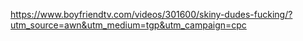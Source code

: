 https://www.boyfriendtv.com/videos/301600/skiny-dudes-fucking/?utm_source=awn&utm_medium=tgp&utm_campaign=cpc
